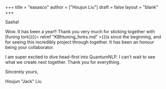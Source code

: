 +++
title = "easasco"
author = ["Houjun Liu"]
draft = false
layout = "blank"
+++

Sasha!

Wow. It has been a year!! Thank you very much for sticking together with [funing tork]({{< relref "KBhtuning_forks.md" >}})s since the beginning, and for seeing this incredibly project through together. It has been an honour being your collaborator.

I am super excited to dive head-first into QuantumNLP. I can't wait to see what we create next together. Thank you for everything.

Sincerely yours,

Houjun "Jack" Liu
